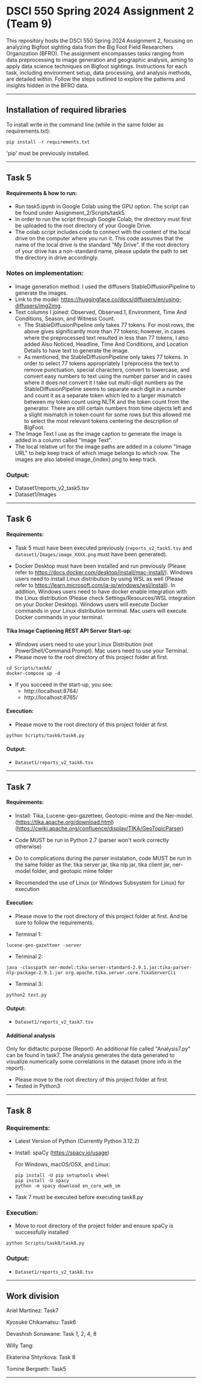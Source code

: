# DSCI 550 Spring 2024 Assignment 2 (Team 9)
This repository hosts the DSCI 550 Spring 2024 Assignment 2, focusing on analyzing Bigfoot sighting data from the Big Foot Field Researchers Organization (BFRO). The assignment encompasses tasks ranging from data preprocessing to image generation and geographic analysis, aiming to apply data science techniques on Bigfoot sightings. Instructions for each task, including environment setup, data processing, and analysis methods, are detailed within. Follow the steps outlined to explore the patterns and insights hidden in the BFRO data.

---
## Installation of required libraries

To install write in the command line (while in the same folder as requirements.txt):

```shell
pip install -r requirements.txt
```
'pip' must be previously installed.

---

## Task 5 

#### Requirements & how to run:
- Run task5.ipynb in Google Colab using the GPU option. The script can be found under Assignment_2/Scripts/task5.
- In order to run the script through Google Colab, the directory must first be uploaded to the root 
  directory of your Google Drive.
- The colab script includes code to connect with the content of the local drive on the computer where you
  run it. This code assumes that the name of the local drive is the standard "My Drive". 
  If the root directory of your drive has a non-standard
  name, please update the path to set the directory in drive accordingly.

### Notes on implementation:
- Image generation method: I used the diffusers StableDiffusionPipeline to generate the images.
- Link to the model: https://huggingface.co/docs/diffusers/en/using-diffusers/img2img.
- Text columns I joined: Observed, Observed.1, Environment, Time And Conditions, Season, and Witness Count.
  - The StableDiffusionPipeline only takes 77 tokens. For most rows, the above gives significantly more than 77 tokens;
  however, in cases where the preprocessed text resulted in less than 77 tokens, I also added
  Also Noticed, Headline, Time And Conditions, and Location Details to have text to generate the image.
  - As mentioned, the StableDiffusionPipeline only takes 77 tokens. In order to select 77 tokens
  appropriately I preprocess the text to remove punctuation, special characters, convert to lowercase,
  and convert easy numbers to text using the number parser and in cases where it does not convert it
  I take out multi-digit numbers as the StableDiffusionPipeline seems to separate each digit in
  a number and count it as a separate token which led to a larger mismatch between my token count using
  NLTK and the token count from the generator. There are still certain numbers from time objects left
  and a slight mismatch in token count for some rows but this allowed me to select the
  most relevant tokens centering the description of BigFoot.
- The Image Text I use as the image caption to generate the image is added in a column called "Image Text".
- The local relative url for the image paths are added in a column "Image URL" to help keep track
of which image belongs to which row. The images are also labeled image_{index}.png to keep track.

### Output:
- Dataset1/reports_v2_task5.tsv
- Dataset1/Images

---

## Task 6

#### Requirements:

- Task 5 must have been executed previously (`reports_v2_task5.tsv` and `dataset1/Images/image_XXXX.png` must have been generated).

- Docker Desktop must have been installed and run previously (Please refer to https://docs.docker.com/desktop/install/mac-install/).
  Windows users need to install Linux distribution by using WSL as well (Please refer to https://learn.microsoft.com/ja-jp/windows/wsl/install).
  In addition, Windows users need to have docker enable integration with the Linux distribution (Please check Settings/Resources/WSL integration on your Docker Desktop).
  Windows users will execute Docker commands in your Linux distribution terminal. Mac users will execute Docker commands in your terminal.

#### Tika Image Captioning REST API Server Start-up:
- Windows users need to use your Linux Distribution (not PowerShell/Command Prompt). Mac users need to use your Terminal.
- Please move to the root directory of this project folder at first.
```shell
cd Scripts/task6/
docker-compose up -d
```
- If you succeed in the start-up, you see:
  - http://localhost:8764/
  - http://localhost:8765/

#### Execution:
- Please move to the root directory of this project folder at first.
```shell
python Scripts/task6/task6.py
```

#### Output:
- `Dataset1/reports_v2_task6.tsv`

---

## Task 7

#### Requirements:

- Install: Tika, Lucene-geo-gazetteer, Geotopic-mime and the Ner-model.
  (https://tika.apache.org/download.html)
  (https://cwiki.apache.org/confluence/display/TIKA/GeoTopicParser) 
  
- Code MUST be run in Python 2.7 (parser won't work correctly otherwise)
  
- Do to complications during the parser instalation, code MUST be run in the same folder as the:
  tika server jar, tika nlp jar, tika client jar, ner-model folder, and geotopic mime folder

- Recomended the use of Linux (or Windows Subsystem for Linux) for execution


#### Execution:
- Please move to the root directory of this project folder at first. And be sure to follow the requirements.

- Terminal 1:
```shell
lucene-geo-gazetteer -server
```
- Terminal 2:
```shell
java -classpath ner-model:tika-server-standard-2.9.1.jar:tika-parser-nlp-package-2.9.1.jar org.apache.tika.server.core.TikaServerCli
```
- Terminal 3:
```shell
python2 test.py
```

#### Output:
- `Dataset1/reports_v2_task7.tsv`


#### Additional analysis

Only for didtactic purpose (Report): An additional file called "Analysis7.py" can be found in task7. The analysis generates the data generated to visualize numerically some correlations in the dataset (more info in the report).

- Please move to the root directory of this project folder at first.
- Tested in Python3


---

## Task 8

### Requirements:

- Latest Version of Python (Currently Python 3.12.2)
- Install: spaCy (https://spacy.io/usage)

  For Windows, macOS/OSX, and Linux:
  ```
  pip install -U pip setuptools wheel
  pip install -U spacy
  python -m spacy download en_core_web_sm
  ```
- Task 7 must be executed before executing task8.py

### Execution:

- Move to root directory of the project folder and ensure spaCy is successfully installed

```shell
python Scripts/task8/task8.py
```

### Output:

- `Dataset1/reports_v2_task8.tsv`
---

## Work division

Ariel Martinez: Task7

Kyosuke Chikamatsu: Task6

Devashish Sonawane: Task 1, 2, 4, 8

Willy Tang: 

Ekaterina Shtyrkova: Task 8

Tomine Bergseth: Task5

---
